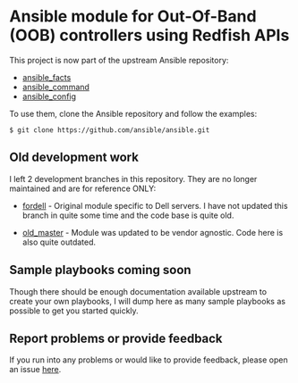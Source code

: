 # Ansible module for Out-Of-Band (OOB) controllers using Redfish APIs

This project is now part of the upstream Ansible repository:

- [ansible_facts](https://docs.ansible.com/ansible/devel/modules/redfish_facts_module)
- [ansible_command](https://docs.ansible.com/ansible/devel/modules/redfish_command_module)
- [ansible_config](https://docs.ansible.com/ansible/devel/modules/redfish_config_module)

To use them, clone the Ansible repository and follow the examples:

```
$ git clone https://github.com/ansible/ansible.git
```

## Old development work

I left 2 development branches in this repository. They are no longer maintained and are for reference ONLY:

- [fordell](https://github.com/dell/idrac-ansible-module/tree/fordell) - Original module specific to Dell servers. I have not updated this branch in quite some time and the code base is quite old.

- [old_master](https://github.com/dell/idrac-ansible-module/tree/old_master) - Module was updated to be vendor agnostic. Code here is also quite outdated.

## Sample playbooks coming soon

Though there should be enough documentation available upstream to create your own playbooks, I will dump here as many sample playbooks as possible to get you started quickly.

## Report problems or provide feedback

If you run into any problems or would like to provide feedback, please open an issue [here](https://github.com/ansible/ansible/issues).
